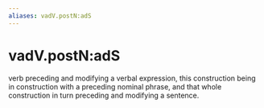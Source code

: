 ```yaml
---
aliases: vadV.postN:adS
---
```

# vadV.postN:adS

verb preceding and modifying a verbal expression, this construction being in construction with a preceding nominal phrase, and that whole construction in turn preceding and modifying a sentence.